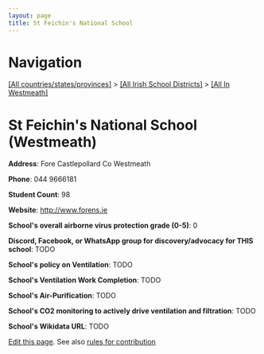 ```yaml
---
layout: page
title: St Feichin's National School
---
```

# Navigation

[[All countries/states/provinces]](../../..) > [[All Irish School Districts]](../..) > [[All In Westmeath]](..)

# St Feichin's National School (Westmeath)

**Address**: Fore Castlepollard Co Westmeath

**Phone**: 044 9666181

**Student Count**: 98

**Website**: <http://www.forens.ie>

**School's overall airborne virus protection grade (0-5)**: 0

**Discord, Facebook, or WhatsApp group for discovery/advocacy for THIS school**: TODO

**School's policy on Ventilation**: TODO

**School's Ventilation Work Completion**: TODO

**School's Air-Purification**: TODO

**School's CO2 monitoring to actively drive ventilation and filtration**: TODO

**School's Wikidata URL**: TODO


[Edit this page](https://github.com/ventilate-schools/Ireland/edit/main/./Westmeath/St_Feichin's_National_School.md). See also [rules for contribution](../../../contribution-rules/)